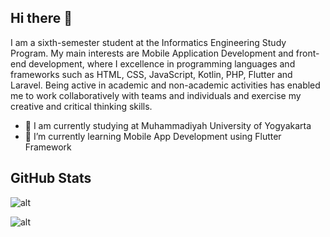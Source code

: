 ## Hi there 👋


I am a sixth-semester student at the Informatics Engineering Study Program. My main interests are Mobile Application Development and front-end development, where I excellence in programming languages and frameworks such as HTML, CSS, JavaScript, Kotlin, PHP, Flutter and Laravel. Being active in academic and non-academic activities has enabled me to work collaboratively with teams and individuals and exercise my creative and critical thinking skills.

- 🔭 I am currently studying at Muhammadiyah University of Yogyakarta
- 🌱 I’m currently learning Mobile App Development using Flutter Framework


## GitHub Stats




![alt](https://github-readme-stats.vercel.app/api/top-langs/?username=Priboen&theme=tokyonight&show_icons=true&hide_border=true&layout=compact)





![alt](https://github-readme-streak-stats.herokuapp.com/?user=Priboen&theme=tokyonight&hide_border=true)
